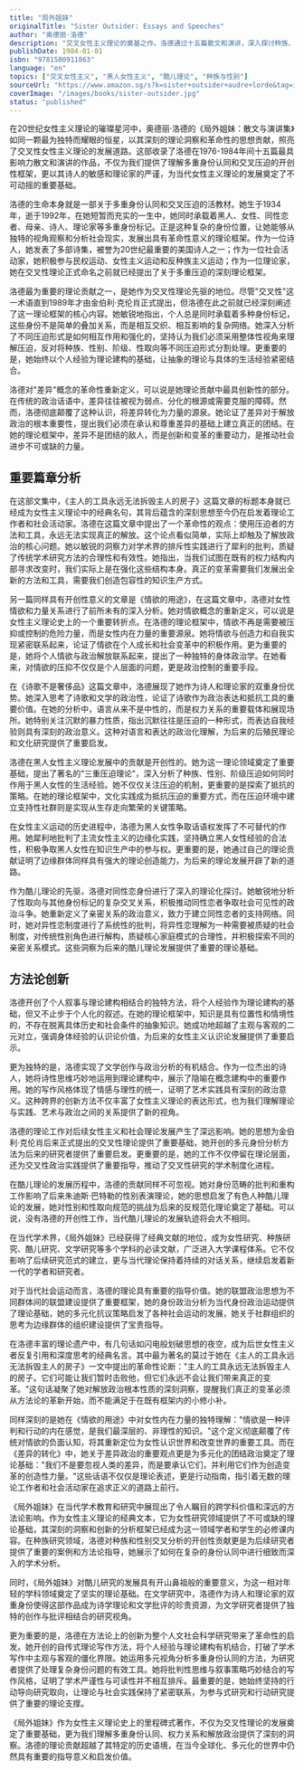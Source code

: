 ```yaml
---
title: "局外姐妹"
originalTitle: "Sister Outsider: Essays and Speeches"
author: "奥德丽·洛德"
description: "交叉女性主义理论的奠基之作。洛德通过十五篇散文和演讲，深入探讨种族、性别、阶级、性取向的交叉压迫，创建了理解多重身份认同的革命性理论框架。"
publishDate: 1984-01-01
isbn: "9781580911863"
language: "en"
topics: ["交叉女性主义", "黑人女性主义", "酷儿理论", "种族与性别"]
sourceUrl: "https://www.amazon.sg/s?k=sister+outsider+audre+lorde&tag=inkrupt-22"
coverImage: "/images/books/sister-outsider.jpg"
status: "published"
---
```


在20世纪女性主义理论的璀璨星河中，奥德丽·洛德的《局外姐妹：散文与演讲集》如同一颗最为独特而耀眼的恒星，以其深刻的理论洞察和革命性的思想贡献，照亮了交叉性女性主义理论的发展道路。这部收录了洛德在1976-1984年间十五篇最具影响力散文和演讲的作品，不仅为我们提供了理解多重身份认同和交叉压迫的开创性框架，更以其诗人的敏感和理论家的严谨，为当代女性主义理论的发展奠定了不可动摇的重要基础。

洛德的生命本身就是一部关于多重身份认同和交叉压迫的活教材。她生于1934年，逝于1992年，在她短暂而充实的一生中，她同时承载着黑人、女性、同性恋者、母亲、诗人、理论家等多重身份标记。正是这种复杂的身份位置，让她能够从独特的视角观察和分析社会现实，发展出具有革命性意义的理论框架。作为一位诗人，她发表了多部诗集，被誉为20世纪最重要的美国诗人之一；作为一位社会活动家，她积极参与民权运动、女性主义运动和反种族主义运动；作为一位理论家，她在交叉性理论正式命名之前就已经提出了关于多重压迫的深刻理论框架。

洛德最为重要的理论贡献之一，是她作为交叉性理论先驱的地位。尽管"交叉性"这一术语直到1989年才由金伯利·克伦肖正式提出，但洛德在此之前就已经深刻阐述了这一理论框架的核心内容。她敏锐地指出，个人总是同时承载着多种身份标记，这些身份不是简单的叠加关系，而是相互交织、相互影响的复杂网络。她深入分析了不同压迫形式是如何相互作用和强化的，坚持认为我们必须采用整体性视角来理解压迫，反对将种族、性别、阶级、性取向等不同压迫形式分割处理。更重要的是，她始终以个人经验为理论建构的基础，让抽象的理论与具体的生活经验紧密结合。

洛德对"差异"概念的革命性重新定义，可以说是她理论贡献中最具创新性的部分。在传统的政治话语中，差异往往被视为弱点、分化的根源或需要克服的障碍。然而，洛德彻底颠覆了这种认识，将差异转化为力量的源泉。她论证了差异对于解放政治的根本重要性，提出我们必须在承认和尊重差异的基础上建立真正的团结。在她的理论框架中，差异不是团结的敌人，而是创新和变革的重要动力，是推动社会进步不可或缺的力量。

## 重要篇章分析

在这部文集中，《主人的工具永远无法拆毁主人的房子》这篇文章的标题本身就已经成为女性主义理论中的经典名句，其背后蕴含的深刻思想至今仍在启发着理论工作者和社会活动家。洛德在这篇文章中提出了一个革命性的观点：使用压迫者的方法和工具，永远无法实现真正的解放。这个论点看似简单，实际上却触及了解放政治的核心问题。她以敏锐的洞察力对学术界的排斥性实践进行了犀利的批判，质疑了传统学术研究方法的合理性和有效性。她指出，当我们试图在既有的权力结构内部寻求改变时，我们实际上是在强化这些结构本身。真正的变革需要我们发展出全新的方法和工具，需要我们创造包容性的知识生产方式。

另一篇同样具有开创性意义的文章是《情欲的用途》，在这篇文章中，洛德对女性情欲和力量关系进行了前所未有的深入分析。她对情欲概念的重新定义，可以说是女性主义理论史上的一个重要转折点。在洛德的理论框架中，情欲不再是需要被压抑或控制的危险力量，而是女性内在力量的重要源泉。她将情欲与创造力和自我实现紧密联系起来，论证了情欲在个人成长和社会变革中的积极作用。更为重要的是，她将个人情欲与政治解放联系起来，提出了一种独特的身体政治学。在她看来，对情欲的压抑不仅仅是个人层面的问题，更是政治控制的重要手段。

在《诗歌不是奢侈品》这篇文章中，洛德展现了她作为诗人和理论家的双重身份优势。她深入思考了诗歌和文学的政治性，论证了诗歌作为政治表达和抵抗工具的重要价值。在她的分析中，语言从来不是中性的，而是权力关系的重要载体和展现场所。她特别关注沉默的暴力性质，指出沉默往往是压迫的一种形式，而表达自我经验则具有深刻的政治意义。这种对语言和表达的政治化理解，为后来的后殖民理论和文化研究提供了重要启发。

洛德在黑人女性主义理论发展中的贡献是开创性的。她为这一理论领域奠定了重要基础，提出了著名的"三重压迫理论"，深入分析了种族、性别、阶级压迫如何同时作用于黑人女性的生活经验。她不仅仅关注压迫的机制，更重要的是探索了抵抗的策略。在她的理论框架中，文化实践成为抵抗压迫的重要方式，而在压迫环境中建立支持性社群则是实现从生存走向繁荣的关键策略。

在女性主义运动的历史进程中，洛德为黑人女性争取话语权发挥了不可替代的作用。她犀利地批判了主流女性主义的边缘化实践，坚持确立黑人女性经验的合法性，积极争取黑人女性在知识生产中的参与权。更重要的是，她通过自己的理论贡献证明了边缘群体同样具有强大的理论创造能力，为后来的理论发展开辟了新的道路。

作为酷儿理论的先驱，洛德对同性恋身份进行了深入的理论化探讨。她敏锐地分析了性取向与其他身份标记的复杂交叉关系，积极推动同性恋者争取社会可见性的政治斗争。她重新定义了亲密关系的政治意义，致力于建立同性恋者的支持网络。同时，她对异性恋制度进行了系统性的批判，将异性恋理解为一种需要被质疑的社会制度，对传统性别角色进行解构，质疑核心家庭模式的合理性，并积极探索不同的亲密关系模式。这些洞察为后来的酷儿理论发展提供了重要的理论基础。

## 方法论创新

洛德开创了个人叙事与理论建构相结合的独特方法，将个人经验作为理论建构的基础，但又不止步于个人化的叙述。在她的理论框架中，知识是具有位置性和情境性的，不存在脱离具体历史和社会条件的抽象知识。她成功地超越了主观与客观的二元对立，强调身体经验的认识论价值，为后来的女性主义认识论发展提供了重要启示。

更为独特的是，洛德实现了文学创作与政治分析的有机结合。作为一位杰出的诗人，她将诗性思维巧妙地运用到理论建构中，展示了隐喻在概念建构中的重要作用。她的写作风格体现了情感与理性的统一，证明了艺术实践具有深刻的政治意义。这种跨界的创新方法不仅丰富了女性主义理论的表达形式，也为我们理解理论与实践、艺术与政治之间的关系提供了新的视角。

洛德的理论工作对后续女性主义和社会理论发展产生了深远影响。她的思想为金伯利·克伦肖后来正式提出的交叉性理论提供了重要基础，她开创的多元身份分析方法为后来的研究者提供了重要启发。更重要的是，她的工作不仅停留在理论层面，还为交叉性政治实践提供了重要指导，推动了交叉性研究的学术制度化进程。

在酷儿理论的发展历程中，洛德的贡献同样不可忽视。她对身份范畴的批判和重构工作影响了后来朱迪斯·巴特勒的性别表演理论，她的思想启发了有色人种酷儿理论的发展，她对性别和性取向规范的挑战为后来的反规范化理论奠定了基础。可以说，没有洛德的开创性工作，当代酷儿理论的发展轨迹将会大不相同。

在当代学术界，《局外姐妹》已经获得了经典文献的地位，成为女性研究、种族研究、酷儿研究、文学研究等多个学科的必读文献，广泛进入大学课程体系。它不仅影响了后续研究范式的建立，更与当代理论保持着持续的对话关系，继续启发着新一代的学者和研究者。

对于当代社会运动而言，洛德的理论具有重要的指导价值。她的联盟政治思想为不同群体间的联盟建设提供了重要框架，她的身份政治分析为当代身份政治运动提供了理论基础，她的多元化抗议策略启发了各种社会运动的发展，她关于社群组织的思考为边缘群体的组织建设提供了宝贵指导。

在洛德丰富的理论遗产中，有几句话如闪电般划破思想的夜空，成为后世女性主义者反复引用和深度思考的经典名言。其中最为著名的莫过于她在《主人的工具永远无法拆毁主人的房子》一文中提出的革命性论断："主人的工具永远无法拆毁主人的房子。它们可能让我们暂时击败他，但它们永远不会让我们带来真正的变革。"这句话凝聚了她对解放政治根本性质的深刻洞察，提醒我们真正的变革必须从方法论的革新开始，而不能满足于在既有框架内的小修小补。

同样深刻的是她在《情欲的用途》中对女性内在力量的独特理解："情欲是一种评判和行动的内在感觉，是我们最深层的、非理性的知识。"这个定义彻底颠覆了传统对情欲的负面认知，将其重新定位为女性认识世界和改变世界的重要工具。而在《差异的转化》中，她关于差异政治的重要观点更是为多元化的团结政治奠定了理论基础："我们不是要忽视人类的差异，而是要承认它们，并利用它们作为创造变革的创造性力量。"这些话语不仅仅是理论表述，更是行动指南，指引着无数的理论工作者和社会活动家在追求正义的道路上前行。

《局外姐妹》在当代学术教育和研究中展现出了令人瞩目的跨学科价值和深远的方法论影响。作为女性主义理论的经典文本，它为女性研究领域提供了不可或缺的理论基础，其深刻的洞察和创新的分析框架已经成为这一领域学者和学生的必修课内容。在种族研究领域，洛德对种族和性别交叉分析的开创性贡献更是为后续研究者提供了重要的案例和方法论指导，她展示了如何在复杂的身份认同中进行细致而深入的学术分析。

同时，《局外姐妹》对酷儿研究的发展具有开山鼻祖般的重要意义，为这一相对年轻的学科领域奠定了坚实的理论基础。在文学研究中，洛德作为诗人和理论家的双重身份使得这部作品成为诗学理论和文学批评的珍贵资源，为文学研究者提供了独特的创作与批评相结合的研究视角。

更为重要的是，洛德在方法论上的创新为整个人文社会科学研究带来了革命性的启发。她开创的自传式理论写作方法，将个人经验与理论建构有机结合，打破了学术写作中主观与客观的僵化界限。她运用多元视角分析多重身份认同的方法，为研究者提供了处理复杂身份问题的有效工具。她将批判性思维与叙事策略巧妙结合的写作风格，证明了学术严谨性与可读性并不相互排斥。最重要的是，她始终坚持的行动导向研究取向，让理论与社会实践保持了紧密联系，为参与式研究和行动研究提供了重要的理论支撑。

《局外姐妹》作为女性主义理论史上的里程碑式著作，不仅为交叉性理论的发展奠定了重要基础，更为我们理解多重身份认同、权力关系和解放政治提供了深刻的洞察。洛德的理论贡献超越了其特定的历史语境，在当今全球化、多元化的世界中仍然具有重要的指导意义和启发价值。